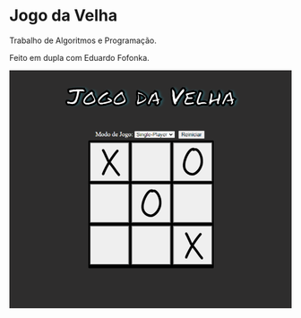 # Jogo da Velha
Trabalho de Algoritmos e Programação.

Feito em dupla com Eduardo Fofonka.

![Jogo-da-Velha](https://github.com/MatheusLeffa/Jogo-da-Velha/blob/main/img/Captura%20de%20tela.PNG?raw=true)
